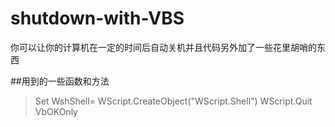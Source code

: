 # shutdown-with-VBS
你可以让你的计算机在一定的时间后自动关机并且代码另外加了一些花里胡哨的东西

##用到的一些函数和方法

>Set WshShell= WScript.CreateObject("WScript.Shell")
>WScript.Quit
>VbOKOnly

